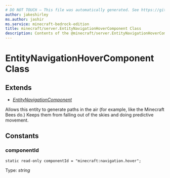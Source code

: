 ```yaml
---
# DO NOT TOUCH — This file was automatically generated. See https://github.com/mojang/minecraftapidocsgenerator to modify descriptions, examples, etc.
author: jakeshirley
ms.author: jashir
ms.service: minecraft-bedrock-edition
title: minecraft/server.EntityNavigationHoverComponent Class
description: Contents of the @minecraft/server.EntityNavigationHoverComponent class.
---
```

# EntityNavigationHoverComponent Class

## Extends
- [*EntityNavigationComponent*](EntityNavigationComponent.md)

Allows this entity to generate paths in the air (for example, like the Minecraft Bees do.) Keeps them from falling out of the skies and doing predictive movement.

## Constants

### **componentId**
`static read-only componentId = "minecraft:navigation.hover";`

Type: *string*

